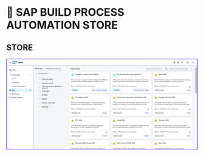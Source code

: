 # 🌸 SAP BUILD PROCESS AUTOMATION STORE

## STORE

[![](./assets/Capture%20d’écran%202025-05-23%20120450.png)](https://l08ms72cgswqgy30.eu10.build.cloud.sap/store)
